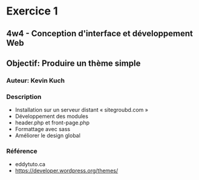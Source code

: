 # Exercice 1
## 4w4 - Conception d'interface et développement Web
## Objectif: Produire un thème simple
### Auteur: Kevin Kuch
### Description
- Installation sur un serveur distant « sitegroubd.com »
- Développement des modules
- header.php et front-page.php
- Formattage avec sass
- Améliorer le design global



### Référence 
- eddytuto.ca
- https://developer.wordpress.org/themes/
